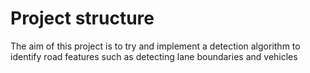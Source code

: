 # Project structure
The aim of this project is to try and implement a detection algorithm to identify road features such as detecting lane boundaries and vehicles
